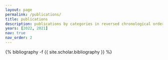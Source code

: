```yaml
---
layout: page
permalink: /publications/
title: publications
description: publications by categories in reversed chronological order. generated by jekyll-scholar.
years: [2022, 2021]
nav: true
nav_order: 2
---
```

<!-- _pages/publications.md -->
<div class="publications">

{% bibliography -f {{ site.scholar.bibliography }} %}

</div>
